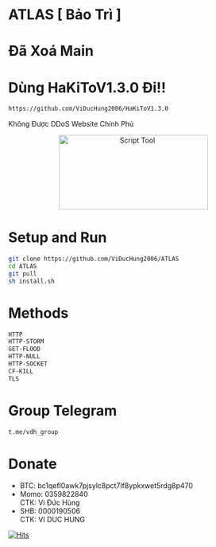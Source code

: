 # ATLAS [ Bảo Trì ]
# Đã Xoá Main
# Dùng HaKiToV1.3.0 Đi!!
```sh
https://github.com/ViDucHung2006/HaKiToV1.3.0
```
Không Được DDoS Website Chính Phủ<p align="center"><img src="https://i.imgur.com/a93wbLl.jpg" width="300" height="150" alt="Script Tool"></p> 
# Setup and Run
```sh
git clone https://github.com/ViDucHung2006/ATLAS
cd ATLAS
git pull
sh install.sh
```
# Methods
```sh
HTTP
HTTP-STORM
GET-FLOOD
HTTP-NULL
HTTP-SOCKET
CF-KILL
TLS
```
# Group Telegram
```sh
t.me/vdh_group
```
# Donate
* BTC: bc1qefl0awk7pjsylc8pct7lf8ypkxwet5rdg8p470
* Momo: 0359822840 <br>
CTK: Vi Đức Hùng 
* SHB: 0000190506 <br>
CTK: VI DUC HUNG 

[![Hits](https://hits.seeyoufarm.com/api/count/incr/badge.svg?url=https://github.com/ViDucHung2006/ATLAShit-counter&count_bg=%230BD4FF&title_bg=%23525050&icon=github.svg&icon_color=%23000000&title=Views&edge_flat=true)](https://hits.seeyoufarm.com)



